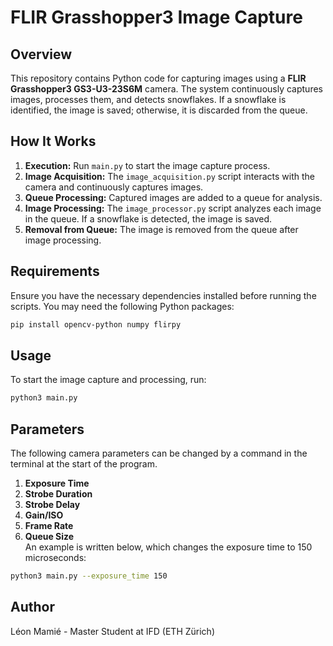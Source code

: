 # FLIR Grasshopper3 Image Capture

## Overview
This repository contains Python code for capturing images using a **FLIR Grasshopper3 GS3-U3-23S6M** camera. The system continuously captures images, processes them, and detects snowflakes. If a snowflake is identified, the image is saved; otherwise, it is discarded from the queue.

## How It Works
1. **Execution:** Run `main.py` to start the image capture process.
2. **Image Acquisition:** The `image_acquisition.py` script interacts with the camera and continuously captures images.
3. **Queue Processing:** Captured images are added to a queue for analysis.
4. **Image Processing:** The `image_processor.py` script analyzes each image in the queue. If a snowflake is detected, the image is saved.
5. **Removal from Queue:** The image is removed from the queue after image processing.

## Requirements
Ensure you have the necessary dependencies installed before running the scripts. You may need the following Python packages:
```bash
pip install opencv-python numpy flirpy
```

## Usage
To start the image capture and processing, run:
```bash
python3 main.py
```

## Parameters
The following camera parameters can be changed by a command in the terminal at the start of the program. 
1. **Exposure Time**
2. **Strobe Duration**
3. **Strobe Delay**
4. **Gain/ISO**
5. **Frame Rate**
6. **Queue Size**\
An example is written below, which changes the exposure time to 150 microseconds:
```bash
python3 main.py --exposure_time 150
```

## Author
Léon Mamié - Master Student at IFD (ETH Zürich)

